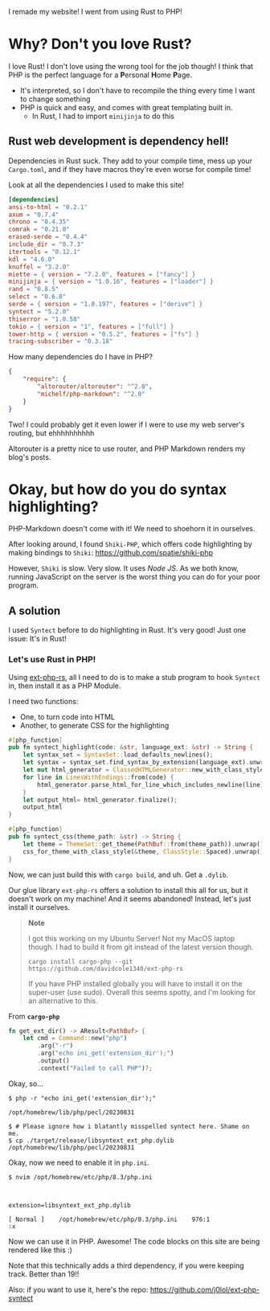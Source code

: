I remade my website! I went from using Rust to PHP!


# Why? Don't you love Rust?

I love Rust! I don't love using the wrong tool for the job though! I think that PHP is the perfect language for a **P**ersonal **H**ome **P**age.

- It's interpreted, so I don't have to recompile the thing every time I want to change something
- PHP is quick and easy, and comes with great templating built in.
  - In Rust, I had to import `minijinja` to do this

## Rust web development is dependency hell!

Dependencies in Rust suck. They add to your compile time, mess up your `Cargo.toml`, and if they have macros they're even worse for compile time!

Look at all the dependencies I used to make this site!

```toml
[dependencies]
ansi-to-html = "0.2.1"
axum = "0.7.4"
chrono = "0.4.35"
comrak = "0.21.0"
erased-serde = "0.4.4"
include_dir = "0.7.3"
itertools = "0.12.1"
kdl = "4.6.0"
knuffel = "3.2.0"
miette = { version = "7.2.0", features = ["fancy"] }
minijinja = { version = "1.0.16", features = ["loader"] }
rand = "0.8.5"
select = "0.6.0"
serde = { version = "1.0.197", features = ["derive"] }
syntect = "5.2.0"
thiserror = "1.0.58"
tokio = { version = "1", features = ["full"] }
tower-http = { version = "0.5.2", features = ["fs"] }
tracing-subscriber = "0.3.18"
```

How many dependencies do I have in PHP?

```json
{
    "require": {
        "altorouter/altorouter": "^2.0",
        "michelf/php-markdown": "^2.0"
    }
}

```

Two! I could probably get it even lower if I were to use my web server's routing, but ehhhhhhhhhh

Altorouter is a pretty nice to use router, and PHP Markdown renders my blog's posts.

# Okay, but how do you do syntax highlighting?

PHP-Markdown doesn't come with it! We need to shoehorn it in ourselves.

After looking around, I found `Shiki-PHP`, which offers code highlighting by making bindings to `Shiki`: <https://github.com/spatie/shiki-php>

However, `Shiki` is slow. Very slow. It uses *Node JS*. As we both know, running JavaScript on the server is the worst thing you can do for your poor program.

## A solution

I used `Syntect` before to do highlighting in Rust. It's very good! Just one issue: It's in Rust!

### Let's use Rust in PHP! 

Using [ext-php-rs](https://github.com/davidcole1340/ext-php-rs), all I need to do is to make a stub program to hook `Syntect` in, then install it as a PHP Module.

I need two functions:

- One, to turn code into HTML
- Another, to generate CSS for the highlighting

```rust
#[php_function]
pub fn syntect_highlight(code: &str, language_ext: &str) -> String {
    let syntax_set = SyntaxSet::load_defaults_newlines();
    let syntax = syntax_set.find_syntax_by_extension(language_ext).unwrap();
    let mut html_generator = ClassedHTMLGenerator::new_with_class_style(syntax, &syntax_set, ClassStyle::Spaced);
    for line in LinesWithEndings::from(code) {
        html_generator.parse_html_for_line_which_includes_newline(line).unwrap();
    }
    let output_html= html_generator.finalize();
    output_html
}

#[php_function]
pub fn syntect_css(theme_path: &str) -> String {
    let theme = ThemeSet::get_theme(PathBuf::from(theme_path)).unwrap();
    css_for_theme_with_class_style(&theme, ClassStyle::Spaced).unwrap()
}
```

Now, we can just build this with `cargo build`, and uh. Get a `.dylib`.

Our glue library `ext-php-rs` offers a solution to install this all for us, but it doesn't work on my machine! And it seems abandoned!
Instead, let's just install it ourselves.

> **Note**
> 
> I got this working on my Ubuntu Server! Not my MacOS laptop though. I had to build it from git instead of the latest version though.
> 
> `cargo install cargo-php --git https://github.com/davidcole1340/ext-php-rs`
> 
> If you have PHP installed globally you will have to install it on the super-user (use sudo).
> Overall this seems spotty, and I'm looking for an alternative to this.

From **`cargo-php`**
```rs
fn get_ext_dir() -> AResult<PathBuf> {
    let cmd = Command::new("php")
        .arg("-r")
        .arg("echo ini_get('extension_dir');")
        .output()
        .context("Failed to call PHP")?;
```

Okay, so...

```shell
$ php -r "echo ini_get('extension_dir');"

/opt/homebrew/lib/php/pecl/20230831

$ # Please ignore how i blatantly misspelled syntect here. Shame on me.
$ cp ./target/release/libsyntext_ext_php.dylib /opt/homebrew/lib/php/pecl/20230831
```

Okay, now we need to enable it in `php.ini`.

```shell
$ nvim /opt/homebrew/etc/php/8.3/php.ini



extension=libsyntext_ext_php.dylib

[ Normal ]    /opt/homebrew/etc/php/8.3/php.ini    976:1
:x
```

Now we can use it in PHP. Awesome! The code blocks on this site are being rendered like this :) 

Note that this technically adds a third dependency, if you were keeping track. Better than 19!!

Also: if you want to use it, here's the repo: <https://github.com/j0lol/ext-php-syntect>